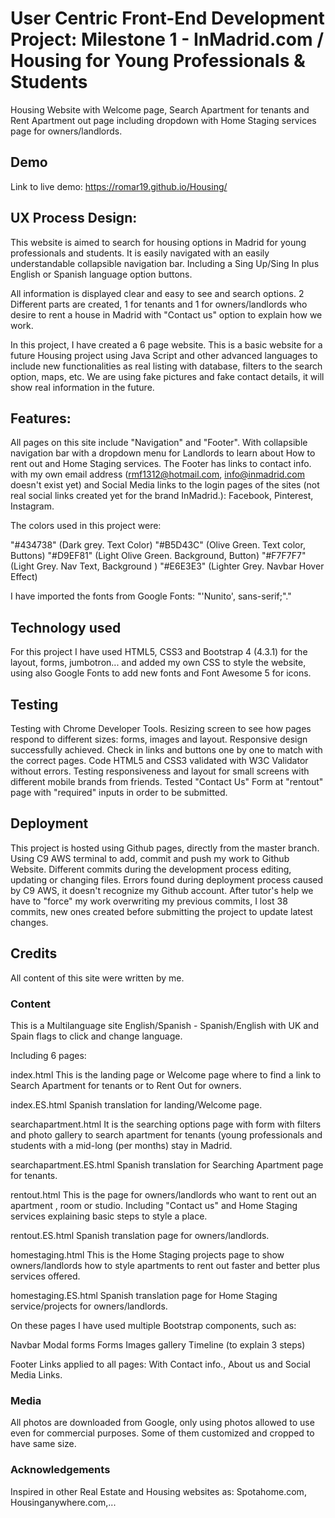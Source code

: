 # User Centric Front-End Development Project: Milestone 1 - InMadrid.com / Housing for Young Professionals & Students #

Housing Website with Welcome page, Search Apartment for tenants and Rent Apartment out page including dropdown with Home Staging services page for owners/landlords.

## Demo ##
Link to live demo: https://romar19.github.io/Housing/


## UX Process Design: ##
This website is aimed to search for housing options in Madrid for young professionals and students.
It is easily navigated with an easily understandable collapsible navigation bar. Including a Sing Up/Sing In plus English or 
Spanish language option buttons.

All information is displayed clear and easy to see and search options. 
2 Different parts are created, 1 for tenants and 1 for owners/landlords who desire to rent 
a house in Madrid with "Contact us" option to explain how we work.


In this project, I have created a 6 page website.
This is a basic website for a future Housing project using Java Script and other advanced languages to include new functionalities as real listing with database, filters 
to the search option, maps, etc. 
We are using fake pictures and fake contact details, it will show real information in the future.

## Features: ##
All pages on this site include "Navigation" and "Footer". With collapsible navigation bar with a dropdown menu for Landlords to learn about How to rent out and Home Staging services. 
The Footer has links to contact info. with my own email address (rmf1312@hotmail.com, info@inmadrid.com doesn't exist yet) and Social Media links to the login pages of 
the sites (not real social links created yet for the brand InMadrid.): Facebook, Pinterest, Instagram.

The colors used in this project were:

"#434738" (Dark grey. Text Color)
"#B5D43C" (Olive Green. Text color, Buttons)
"#D9EF81" (Light Olive Green. Background, Button)
"#F7F7F7" (Light Grey. Nav Text, Background )
"#E6E3E3" (Lighter Grey. Navbar Hover Effect)

I have imported the fonts from Google Fonts: "'Nunito', sans-serif;"."

## Technology used ##
For this project I have used HTML5, CSS3 and Bootstrap 4 (4.3.1) for the layout, forms, jumbotron... and 
added my own CSS to style the website, using also Google Fonts to add new fonts and Font Awesome 5 for icons.


## Testing  ##
Testing with Chrome Developer Tools. 
Resizing screen to see how pages respond to different sizes: forms, images and layout. 
Responsive design successfully achieved.
Check in links and buttons one by one to match with the correct pages. 
Code HTML5 and CSS3 validated with W3C Validator without errors.
Testing responsiveness and layout for small screens with different mobile brands from friends.
Tested "Contact Us" Form at "rentout" page with "required" inputs in order to be submitted.
 


## Deployment ##
This project is hosted using Github pages, directly from the master branch.
Using C9 AWS terminal to add, commit and push my work to Github Website. 
Different commits during the development process editing, updating or changing files. 
Errors found during deployment process caused by C9 AWS, it doesn't recognize my Github account. After tutor's help we have 
to "force" my work overwriting my previous commits,
I lost 38 commits, new ones created before submitting the project to update latest changes.


## Credits ##
All content of this site were written by me.

### Content ###

This is a Multilanguage site English/Spanish - Spanish/English with UK and Spain flags to click and change language.

Including 6 pages: 

index.html
This is the landing page or Welcome page where to find a link to Search Apartment for tenants or to Rent Out for owners.

index.ES.html
Spanish translation for landing/Welcome page.

searchapartment.html
It is the searching options page with form with filters and photo gallery to search apartment for tenants (young professionals and students with a
mid-long (per months) stay in Madrid. 

searchapartment.ES.html
Spanish translation for Searching Apartment page for tenants.

rentout.html
This is the page for owners/landlords who want to rent out an apartment , room or studio. Including "Contact us" and Home Staging 
services explaining basic steps to style a place.

rentout.ES.html
Spanish translation page for owners/landlords.

homestaging.html
This is the Home Staging projects page to show owners/landlords how to style apartments to rent out faster and better plus services offered.

homestaging.ES.html
Spanish translation page for Home Staging service/projects for owners/landlords.


On these pages I have used multiple Bootstrap components, such as:

Navbar
Modal forms
Forms
Images gallery
Timeline (to explain 3 steps)

Footer Links applied to all pages:
With Contact info., About us and Social Media Links.


### Media ###
All photos are downloaded from Google, only using photos 
allowed to use even for commercial purposes. Some of them customized 
and cropped to have same size.

### Acknowledgements ###

Inspired in other Real Estate and Housing websites as: 
Spotahome.com, Housinganywhere.com,...













